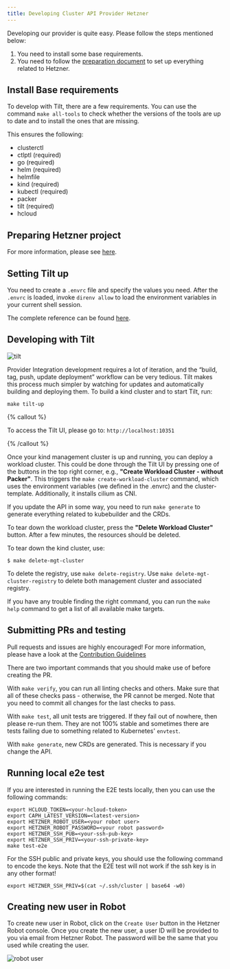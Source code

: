 ```yaml
---
title: Developing Cluster API Provider Hetzner
---
```


Developing our provider is quite easy. Please follow the steps mentioned below:

1. You need to install some base requirements.
2. You need to follow the [preparation document](/docs/caph/02-topics/01-preparation.md) to set up everything related to Hetzner.

## Install Base requirements

To develop with Tilt, there are a few requirements. You can use the command `make all-tools` to check whether the versions of the tools are up to date and to install the ones that are missing.

This ensures the following:

- clusterctl
- ctlptl (required)
- go (required)
- helm (required)
- helmfile
- kind (required)
- kubectl (required)
- packer
- tilt (required)
- hcloud

## Preparing Hetzner project

For more information, please see [here](/docs/caph/02-topics/01-preparation.md).

## Setting Tilt up

You need to create a `.envrc` file and specify the values you need. After the `.envrc` is loaded, invoke `direnv allow` to load the environment variables in your current shell session.

The complete reference can be found [here](/docs/caph/04-developers/02-tilt.md).

## Developing with Tilt

![tilt](https://syself.com/images/tilt.png)

Provider Integration development requires a lot of iteration, and the “build, tag, push, update deployment” workflow can be very tedious. Tilt makes this process much simpler by watching for updates and automatically building and deploying them. To build a kind cluster and to start Tilt, run:

```shell
make tilt-up
```

{% callout %}

To access the Tilt UI, please go to: `http://localhost:10351`

{% /callout %}

Once your kind management cluster is up and running, you can deploy a workload cluster. This could be done through the Tilt UI by pressing one of the buttons in the top right corner, e.g., **"Create Workload Cluster - without Packer"**. This triggers the `make create-workload-cluster` command, which uses the environment variables (we defined in the .envrc) and the cluster-template. Additionally, it installs cilium as CNI.

If you update the API in some way, you need to run `make generate` to generate everything related to kubebuilder and the CRDs.

To tear down the workload cluster, press the **"Delete Workload Cluster"** button. After a few minutes, the resources should be deleted.

To tear down the kind cluster, use:

```shell
$ make delete-mgt-cluster
```

To delete the registry, use `make delete-registry`. Use `make delete-mgt-cluster-registry` to delete both management cluster and associated registry.

If you have any trouble finding the right command, you can run the `make help` command to get a list of all available make targets.

## Submitting PRs and testing

Pull requests and issues are highly encouraged! For more information, please have a look at the [Contribution Guidelines](https://github.com/syself/cluster-api-provider-hetzner/blob/main/CONTRIBUTING.md)

There are two important commands that you should make use of before creating the PR.

With `make verify`, you can run all linting checks and others. Make sure that all of these checks pass - otherwise, the PR cannot be merged. Note that you need to commit all changes for the last checks to pass.

With `make test`, all unit tests are triggered. If they fail out of nowhere, then please re-run them. They are not 100% stable and sometimes there are tests failing due to something related to Kubernetes' `envtest`.

With `make generate`, new CRDs are generated. This is necessary if you change the API.

## Running local e2e test

If you are interested in running the E2E tests locally, then you can use the following commands:

```shell
export HCLOUD_TOKEN=<your-hcloud-token>
export CAPH_LATEST_VERSION=<latest-version>
export HETZNER_ROBOT_USER=<your robot user>
export HETZNER_ROBOT_PASSWORD=<your robot password>
export HETZNER_SSH_PUB=<your-ssh-pub-key>
export HETZNER_SSH_PRIV=<your-ssh-private-key>
make test-e2e
```

For the SSH public and private keys, you should use the following command to encode the keys. Note that the E2E test will not work if the ssh key is in any other format!

```shell
export HETZNER_SSH_PRIV=$(cat ~/.ssh/cluster | base64 -w0)
```

## Creating new user in Robot

To create new user in Robot, click on the `Create User` button in the Hetzner Robot console. Once you create the new user, a user ID will be provided to you via email from Hetzner Robot. The password will be the same that you used while creating the user.

![robot user](https://syself.com/images/robot-user.png)

